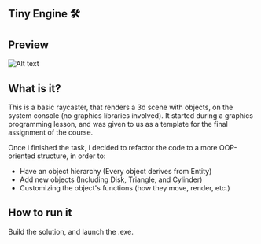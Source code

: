 
## Tiny Engine :hammer_and_wrench:

## Preview

![Alt text](/Other/TinyEnginePreview.gif?raw=true "Preview")

## What is it?
This is a basic raycaster, that renders a 3d scene with objects, on the system console (no graphics libraries involved). It started during a graphics programming lesson, and was given to us as a template for the final assignment of the course.

Once i finished the task, i decided to refactor the code to a more OOP-oriented structure, in order to:
  - Have an object hierarchy (Every object derives from Entity)
  - Add new objects (Including Disk, Triangle, and Cylinder)
  - Customizing the object's functions (how they move, render, etc.)

## How to run it
Build the solution, and launch the .exe.
